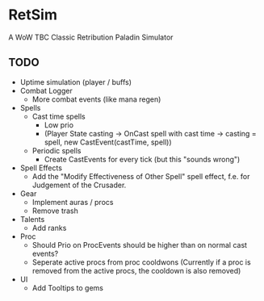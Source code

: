 # RetSim
A WoW TBC Classic Retribution Paladin Simulator
## TODO
* Uptime simulation (player / buffs)
* Combat Logger 
  * More combat events (like mana regen)
* Spells
  * Cast time spells
    * Low prio
    * (Player State casting -> OnCast spell with cast time -> casting = spell, new CastEvent(castTime, spell))
  * Periodic spells
    * Create CastEvents for every tick (but this "sounds wrong")    
* Spell Effects
  * Add the "Modify Effectiveness of Other Spell" spell effect, f.e. for Judgement of the Crusader.
* Gear 
  * Implement auras / procs
  * Remove trash
* Talents
  * Add ranks
* Proc
  * Should Prio on ProcEvents should be higher than on normal cast events?
  * Seperate active procs from proc cooldwons (Currently if a proc is removed from the active procs, the cooldown is also removed)
* UI
  * Add Tooltips to gems